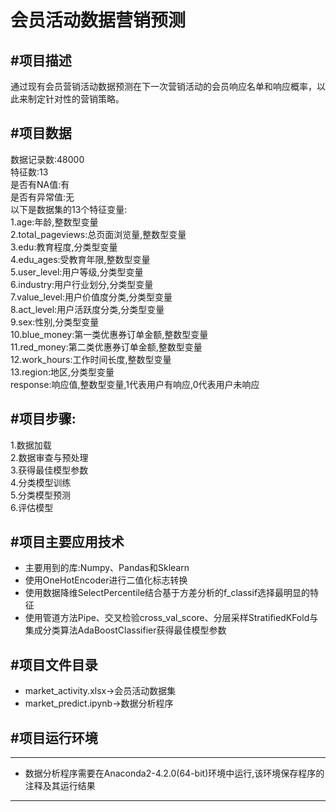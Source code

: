 会员活动数据营销预测
=======================
#项目描述
---
通过现有会员营销活动数据预测在下一次营销活动的会员响应名单和响应概率，以此来制定针对性的营销策略。

#项目数据
---
数据记录数:48000<br>
特征数:13<br>
是否有NA值:有<br>
是否有异常值:无<br>
以下是数据集的13个特征变量:<br>
  1.age:年龄,整数型变量<br>
  2.total_pageviews:总页面浏览量,整数型变量<br>
  3.edu:教育程度,分类型变量<br>
  4.edu_ages:受教育年限,整数型变量<br>
  5.user_level:用户等级,分类型变量<br>
  6.industry:用户行业划分,分类型变量<br>
  7.value_level:用户价值度分类,分类型变量<br>
  8.act_level:用户活跃度分类,分类型变量<br>
  9.sex:性别,分类型变量<br>
  10.blue_money:第一类优惠券订单金额,整数型变量<br>
  11.red_money:第二类优惠券订单金额,整数型变量<br>
  12.work_hours:工作时间长度,整数型变量<br>
  13.region:地区,分类型变量<br>
response:响应值,整数型变量,1代表用户有响应,0代表用户未响应<br>

#项目步骤:
---
1.数据加载<br>
2.数据审查与预处理<br>
3.获得最佳模型参数<br>
4.分类模型训练<br>
5.分类模型预测<br>
6.评估模型<br>

#项目主要应用技术
---
* 主要用到的库:Numpy、Pandas和Sklearn<br>
* 使用OneHotEncoder进行二值化标志转换<br>
* 使用数据降维SelectPercentile结合基于方差分析的f_classif选择最明显的特征<br>
* 使用管道方法Pipe、交叉检验cross_val_score、分层采样StratifiedKFold与集成分类算法AdaBoostClassifier获得最佳模型参数<br>

#项目文件目录
---
* market_activity.xlsx->会员活动数据集
* market_predict.ipynb->数据分析程序  

#项目运行环境
---
--------------------
* 数据分析程序需要在Anaconda2-4.2.0(64-bit)环境中运行,该环境保存程序的注释及其运行结果  
--------------------
